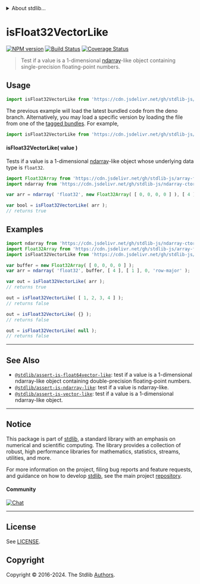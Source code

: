 <!--

@license Apache-2.0

Copyright (c) 2020 The Stdlib Authors.

Licensed under the Apache License, Version 2.0 (the "License");
you may not use this file except in compliance with the License.
You may obtain a copy of the License at

   http://www.apache.org/licenses/LICENSE-2.0

Unless required by applicable law or agreed to in writing, software
distributed under the License is distributed on an "AS IS" BASIS,
WITHOUT WARRANTIES OR CONDITIONS OF ANY KIND, either express or implied.
See the License for the specific language governing permissions and
limitations under the License.

-->


<details>
  <summary>
    About stdlib...
  </summary>
  <p>We believe in a future in which the web is a preferred environment for numerical computation. To help realize this future, we've built stdlib. stdlib is a standard library, with an emphasis on numerical and scientific computation, written in JavaScript (and C) for execution in browsers and in Node.js.</p>
  <p>The library is fully decomposable, being architected in such a way that you can swap out and mix and match APIs and functionality to cater to your exact preferences and use cases.</p>
  <p>When you use stdlib, you can be absolutely certain that you are using the most thorough, rigorous, well-written, studied, documented, tested, measured, and high-quality code out there.</p>
  <p>To join us in bringing numerical computing to the web, get started by checking us out on <a href="https://github.com/stdlib-js/stdlib">GitHub</a>, and please consider <a href="https://opencollective.com/stdlib">financially supporting stdlib</a>. We greatly appreciate your continued support!</p>
</details>

# isFloat32VectorLike

[![NPM version][npm-image]][npm-url] [![Build Status][test-image]][test-url] [![Coverage Status][coverage-image]][coverage-url] <!-- [![dependencies][dependencies-image]][dependencies-url] -->

> Test if a value is a 1-dimensional [ndarray][@stdlib/ndarray/ctor]-like object containing single-precision floating-point numbers.



<section class="usage">

## Usage

```javascript
import isFloat32VectorLike from 'https://cdn.jsdelivr.net/gh/stdlib-js/assert-is-float32vector-like@deno/mod.js';
```
The previous example will load the latest bundled code from the deno branch. Alternatively, you may load a specific version by loading the file from one of the [tagged bundles](https://github.com/stdlib-js/assert-is-float32vector-like/tags). For example,

```javascript
import isFloat32VectorLike from 'https://cdn.jsdelivr.net/gh/stdlib-js/assert-is-float32vector-like@v0.2.1-deno/mod.js';
```

#### isFloat32VectorLike( value )

Tests if a value is a 1-dimensional [ndarray][@stdlib/ndarray/ctor]-like object whose underlying data type is `float32`.

```javascript
import Float32Array from 'https://cdn.jsdelivr.net/gh/stdlib-js/array-float32@deno/mod.js';
import ndarray from 'https://cdn.jsdelivr.net/gh/stdlib-js/ndarray-ctor@deno/mod.js';

var arr = ndarray( 'float32', new Float32Array( [ 0, 0, 0, 0 ] ), [ 4 ], [ 1 ], 0, 'row-major' );

var bool = isFloat32VectorLike( arr );
// returns true
```

</section>

<!-- /.usage -->

<section class="examples">

## Examples

<!-- eslint no-undef: "error" -->

```javascript
import ndarray from 'https://cdn.jsdelivr.net/gh/stdlib-js/ndarray-ctor@deno/mod.js';
import Float32Array from 'https://cdn.jsdelivr.net/gh/stdlib-js/array-float32@deno/mod.js';
import isFloat32VectorLike from 'https://cdn.jsdelivr.net/gh/stdlib-js/assert-is-float32vector-like@deno/mod.js';

var buffer = new Float32Array( [ 0, 0, 0, 0 ] );
var arr = ndarray( 'float32', buffer, [ 4 ], [ 1 ], 0, 'row-major' );

var out = isFloat32VectorLike( arr );
// returns true

out = isFloat32VectorLike( [ 1, 2, 3, 4 ] );
// returns false

out = isFloat32VectorLike( {} );
// returns false

out = isFloat32VectorLike( null );
// returns false
```

</section>

<!-- /.examples -->

<!-- Section for related `stdlib` packages. Do not manually edit this section, as it is automatically populated. -->

<section class="related">

* * *

## See Also

-   <span class="package-name">[`@stdlib/assert-is-float64vector-like`][@stdlib/assert/is-float64vector-like]</span><span class="delimiter">: </span><span class="description">test if a value is a 1-dimensional ndarray-like object containing double-precision floating-point numbers.</span>
-   <span class="package-name">[`@stdlib/assert-is-ndarray-like`][@stdlib/assert/is-ndarray-like]</span><span class="delimiter">: </span><span class="description">test if a value is ndarray-like.</span>
-   <span class="package-name">[`@stdlib/assert-is-vector-like`][@stdlib/assert/is-vector-like]</span><span class="delimiter">: </span><span class="description">test if a value is a 1-dimensional ndarray-like object.</span>

</section>

<!-- /.related -->

<!-- Section for all links. Make sure to keep an empty line after the `section` element and another before the `/section` close. -->


<section class="main-repo" >

* * *

## Notice

This package is part of [stdlib][stdlib], a standard library with an emphasis on numerical and scientific computing. The library provides a collection of robust, high performance libraries for mathematics, statistics, streams, utilities, and more.

For more information on the project, filing bug reports and feature requests, and guidance on how to develop [stdlib][stdlib], see the main project [repository][stdlib].

#### Community

[![Chat][chat-image]][chat-url]

---

## License

See [LICENSE][stdlib-license].


## Copyright

Copyright &copy; 2016-2024. The Stdlib [Authors][stdlib-authors].

</section>

<!-- /.stdlib -->

<!-- Section for all links. Make sure to keep an empty line after the `section` element and another before the `/section` close. -->

<section class="links">

[npm-image]: http://img.shields.io/npm/v/@stdlib/assert-is-float32vector-like.svg
[npm-url]: https://npmjs.org/package/@stdlib/assert-is-float32vector-like

[test-image]: https://github.com/stdlib-js/assert-is-float32vector-like/actions/workflows/test.yml/badge.svg?branch=v0.2.1
[test-url]: https://github.com/stdlib-js/assert-is-float32vector-like/actions/workflows/test.yml?query=branch:v0.2.1

[coverage-image]: https://img.shields.io/codecov/c/github/stdlib-js/assert-is-float32vector-like/main.svg
[coverage-url]: https://codecov.io/github/stdlib-js/assert-is-float32vector-like?branch=main

<!--

[dependencies-image]: https://img.shields.io/david/stdlib-js/assert-is-float32vector-like.svg
[dependencies-url]: https://david-dm.org/stdlib-js/assert-is-float32vector-like/main

-->

[chat-image]: https://img.shields.io/gitter/room/stdlib-js/stdlib.svg
[chat-url]: https://app.gitter.im/#/room/#stdlib-js_stdlib:gitter.im

[stdlib]: https://github.com/stdlib-js/stdlib

[stdlib-authors]: https://github.com/stdlib-js/stdlib/graphs/contributors

[umd]: https://github.com/umdjs/umd
[es-module]: https://developer.mozilla.org/en-US/docs/Web/JavaScript/Guide/Modules

[deno-url]: https://github.com/stdlib-js/assert-is-float32vector-like/tree/deno
[deno-readme]: https://github.com/stdlib-js/assert-is-float32vector-like/blob/deno/README.md
[umd-url]: https://github.com/stdlib-js/assert-is-float32vector-like/tree/umd
[umd-readme]: https://github.com/stdlib-js/assert-is-float32vector-like/blob/umd/README.md
[esm-url]: https://github.com/stdlib-js/assert-is-float32vector-like/tree/esm
[esm-readme]: https://github.com/stdlib-js/assert-is-float32vector-like/blob/esm/README.md
[branches-url]: https://github.com/stdlib-js/assert-is-float32vector-like/blob/main/branches.md

[stdlib-license]: https://raw.githubusercontent.com/stdlib-js/assert-is-float32vector-like/main/LICENSE

[@stdlib/ndarray/ctor]: https://github.com/stdlib-js/ndarray-ctor/tree/deno

<!-- <related-links> -->

[@stdlib/assert/is-float64vector-like]: https://github.com/stdlib-js/assert-is-float64vector-like/tree/deno

[@stdlib/assert/is-ndarray-like]: https://github.com/stdlib-js/assert-is-ndarray-like/tree/deno

[@stdlib/assert/is-vector-like]: https://github.com/stdlib-js/assert-is-vector-like/tree/deno

<!-- </related-links> -->

</section>

<!-- /.links -->
